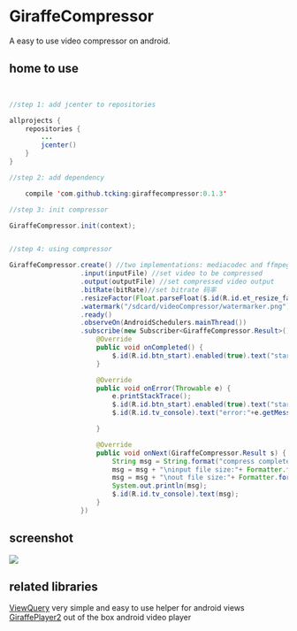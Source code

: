 # GiraffeCompressor

A easy to use video compressor on android.

## home to use

``` java


//step 1: add jcenter to repositories

allprojects {
    repositories {
        ...
        jcenter()
    }
}

//step 2: add dependency

    compile 'com.github.tcking:giraffecompressor:0.1.3'

//step 3: init compressor

GiraffeCompressor.init(context);


//step 4: using compressor

GiraffeCompressor.create() //two implementations: mediacodec and ffmpeg,default is mediacodec
                  .input(inputFile) //set video to be compressed
                  .output(outputFile) //set compressed video output
                  .bitRate(bitRate)//set bitrate 码率
                  .resizeFactor(Float.parseFloat($.id(R.id.et_resize_factor).text()))//set video resize factor 分辨率缩放,默认保持原分辨率
                  .watermark("/sdcard/videoCompressor/watermarker.png")//add watermark(take a long time) 水印图片(需要长时间处理)
                  .ready()
                  .observeOn(AndroidSchedulers.mainThread())
                  .subscribe(new Subscriber<GiraffeCompressor.Result>() {
                      @Override
                      public void onCompleted() {
                          $.id(R.id.btn_start).enabled(true).text("start compress");
                      }

                      @Override
                      public void onError(Throwable e) {
                          e.printStackTrace();
                          $.id(R.id.btn_start).enabled(true).text("start compress");
                          $.id(R.id.tv_console).text("error:"+e.getMessage());

                      }

                      @Override
                      public void onNext(GiraffeCompressor.Result s) {
                          String msg = String.format("compress completed \ntake time:%s \nout put file:%s", s.getCostTime(), s.getOutput());
                          msg = msg + "\ninput file size:"+ Formatter.formatFileSize(getApplication(),inputFile.length());
                          msg = msg + "\nout file size:"+ Formatter.formatFileSize(getApplication(),new File(s.getOutput()).length());
                          System.out.println(msg);
                          $.id(R.id.tv_console).text(msg);
                      }
                  })

```

## screenshot

![](https://raw.githubusercontent.com/tcking/GiraffeCompressor/master/screenshot/device-2017-09-14-155814.png)


## related libraries

[ViewQuery](https://github.com/tcking/ViewQuery) very simple and easy to use helper for android views
[GiraffePlayer2](https://github.com/tcking/GiraffePlayer2) out of the box android video player
